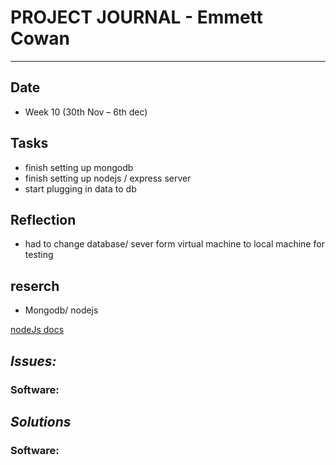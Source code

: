 
# **PROJECT JOURNAL - Emmett Cowan**
----------------------------------------------------------------------

## **Date**
-	Week 10 (30th Nov – 6th dec)

## **Tasks**
-	finish setting up mongodb
-	finish setting up nodejs / express server
-	start plugging in data to db

## **Reflection**
-	had to change database/ sever form virtual machine to local machine for testing
## **reserch**
-	Mongodb/ nodejs

[nodeJs docs](https://nodejs.org/api/)  

## **_Issues:_**

### **Software:**
	

## **_Solutions_**

### **Software:**
	